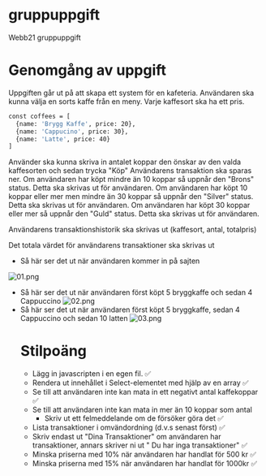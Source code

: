 # gruppuppgift

Webb21 gruppuppgift

# Genomgång av uppgift

Uppgiften går ut på att skapa ett system för en kafeteria.
Användaren ska kunna välja en sorts kaffe från en meny. Varje kaffesort ska ha ett pris.

```bash
const coffees = [
  {name: 'Brygg Kaffe', price: 20},
  {name: 'Cappucino', price: 30},
  {name: 'Latte', price: 40}
]
```

Använder ska kunna skriva in antalet koppar den önskar av den valda kaffesorten och sedan trycka "Köp"
Användarens transaktion ska sparas ner.
Om användaren har köpt mindre än 10 koppar så uppnår den "Brons" status. Detta ska skrivas ut för användaren.
Om användaren har köpt 10 koppar eller mer men mindre än 30 koppar så uppnår den "Silver" status. Detta ska skrivas ut för användaren.
Om användaren har köpt 30 koppar eller mer så uppnår den "Guld" status. Detta ska skrivas ut för användaren.

Användarens transaktionshistorik ska skrivas ut (kaffesort, antal, totalpris)

Det totala värdet för användarens transaktioner ska skrivas ut

- Så här ser det ut när användaren kommer in på sajten

![01.png](https://s3.us-west-2.amazonaws.com/secure.notion-static.com/d207f237-1e87-4ec0-9d2a-8536a1968f5d/Screenshot_2021-09-26_at_21.06.11.png?X-Amz-Algorithm=AWS4-HMAC-SHA256&X-Amz-Credential=AKIAT73L2G45O3KS52Y5%2F20210929%2Fus-west-2%2Fs3%2Faws4_request&X-Amz-Date=20210929T105120Z&X-Amz-Expires=86400&X-Amz-Signature=159721889d13feb5a37f62d5bb4166501cc959c03f4d93c258927f5dc22b802d&X-Amz-SignedHeaders=host&response-content-disposition=filename%20%3D%22Screenshot%25202021-09-26%2520at%252021.06.11.png%22)

- Så här ser det ut när användaren först köpt 5 bryggkaffe och sedan 4 Cappuccino
  ![02.png](https://s3.us-west-2.amazonaws.com/secure.notion-static.com/2291feb3-93e2-4ebb-9bdd-23eaad7ae817/Screenshot_2021-09-26_at_21.07.01.png?X-Amz-Algorithm=AWS4-HMAC-SHA256&X-Amz-Credential=AKIAT73L2G45O3KS52Y5%2F20210929%2Fus-west-2%2Fs3%2Faws4_request&X-Amz-Date=20210929T105418Z&X-Amz-Expires=86400&X-Amz-Signature=8edc37ef00bef0ae2ff24b567fe702494f9da4097dc9a5bb95d1152911efc51c&X-Amz-SignedHeaders=host&response-content-disposition=filename%20%3D%22Screenshot%25202021-09-26%2520at%252021.07.01.png%22)
- Så här ser det ut när användaren först köpt 5 bryggkaffe, sedan 4 Cappuccino och sedan 10 latten
  ![03.png](https://s3.us-west-2.amazonaws.com/secure.notion-static.com/48f1034d-f05f-49af-a6ed-881e697e6786/Screenshot_2021-09-26_at_21.07.38.png?X-Amz-Algorithm=AWS4-HMAC-SHA256&X-Amz-Credential=AKIAT73L2G45O3KS52Y5%2F20210929%2Fus-west-2%2Fs3%2Faws4_request&X-Amz-Date=20210929T105523Z&X-Amz-Expires=86400&X-Amz-Signature=19ee6b76d1f9500c2774f62a2fffbccb8b12e711ed1e57cc92e5666760afd0e4&X-Amz-SignedHeaders=host&response-content-disposition=filename%20%3D%22Screenshot%25202021-09-26%2520at%252021.07.38.png%22)
  # Stilpoäng
  - Lägg in javascripten i en egen fil. ✅
  - Rendera ut innehållet i Select-elementet med hjälp av en array ✅
  - Se till att användaren inte kan mata in ett negativt antal kaffekoppar ✅
  - Se till att användaren inte kan mata in mer än 10 koppar som antal
    - Skriv ut ett felmeddelande om de försöker göra det ✅
  - Lista transaktioner i omvändordning (d.v.s senast först) ✅
  - Skriv endast ut "Dina Transaktioner" om användaren har transaktioner, annars skriver ni ut " Du har inga transaktioner" ✅
  - Minska priserna med 10% när användaren har handlat för 500 kr ✅
  - Minska priserna med 15% när användaren har handlat för 1000kr ✅
